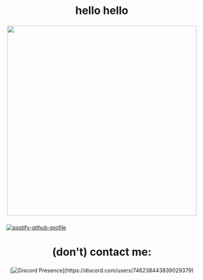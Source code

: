 <h1 align="center">hello hello</h1>

###

<div align="center">
  <img height="500" src="https://i.imgur.com/7UsmuIW.jpeg"  />
</div>

###

###

[![spotify-github-profile](https://spotify-github-profile.kittinanx.com/api/view?uid=315gja2k45jtai7dffzkeva6ruxe&cover_image=true&theme=natemoo-re&show_offline=false&background_color=121212&interchange=false&bar_color=53b14f&bar_color_cover=false)](https://github.com/kittinan/spotify-github-profile)

###

<h1 align="center">(don't) contact me:</h1>

###
<div align="center">

[![Discord Presence](https://lanyard-profile-readme.vercel.app/api/746238443839029379?theme=light&bg=809ecf&animated=false&hideDiscrim=true&borderRadius=30px&idleMessage=Probably%20doing%20something%20else...)](https://discord.com/users/746238443839029379)

</div>
